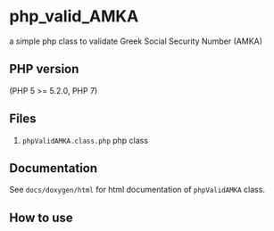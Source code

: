 # php_valid_AMKA

a simple php class to validate Greek Social Security Number (AMKA)




## PHP version

(PHP 5 >= 5.2.0, PHP 7)

## Files
 
1. ``phpValidAMKA.class.php`` php class


## Documentation

See ``docs/doxygen/html`` for html documentation of ``phpValidAMKA`` class. 

## How to use

